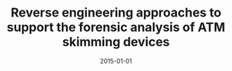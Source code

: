 ---
abstract: ''
authors:
- Thomas Inführ
date: '2015-01-01'
featured: false
publication_types:
- '7'
publishDate: '2015-01-01'
title: Reverse engineering approaches to support the forensic analysis of ATM skimming
  devices
url_pdf: ''
---